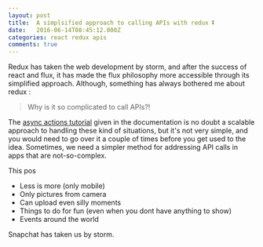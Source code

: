 ```yaml
---
layout: post
title:  A simplsified approach to calling APIs with redux ⏬
date:   2016-06-14T08:45:12.000Z
categories: react redux apis
comments: true
---
```


Redux has taken the web development by storm, and after the success of react and flux, it has made the flux philosophy more accessible through its simplified approach. Although, something has always bothered me about redux :

>Why is it so complicated to call APIs?!

The [async actions tutorial](http://redux.js.org/docs/advanced/AsyncActions.html) given in the documentation is no doubt a scalable approach to handling these kind of situations, but it's not very simple, and you would need to go over it a couple of times before you get used to the idea. Sometimes, we need a simpler method for addressing API calls in apps that are not-so-complex.

This pos
- Less is more (only mobile)
- Only pictures from camera
- Can upload even silly moments
- Things to do for fun (even when you dont have anything to show)
- Events around the world

Snapchat has taken us by storm.
